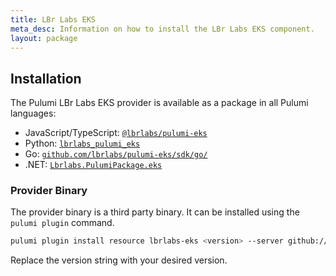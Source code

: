 ```yaml
---
title: LBr Labs EKS
meta_desc: Information on how to install the LBr Labs EKS component.
layout: package
---
```


## Installation

The Pulumi LBr Labs EKS provider is available as a package in all Pulumi languages:

* JavaScript/TypeScript: [`@lbrlabs/pulumi-eks`](https://www.npmjs.com/package/@lbrlabs/pulumi-eks)
* Python: [`lbrlabs_pulumi_eks`](https://pypi.org/project/lbrlabs-pulumi-eks/)
* Go: [`github.com/lbrlabs/pulumi-eks/sdk/go/`](https://pkg.go.dev/github.com/lbrlabs/pulumi-eks/sdk)
* .NET: [`Lbrlabs.PulumiPackage.eks`](https://www.nuget.org/packages/Lbrlabs.PulumiPackage.Eks)

### Provider Binary

The provider binary is a third party binary. It can be installed using the `pulumi plugin` command.

```bash
pulumi plugin install resource lbrlabs-eks <version> --server github://api.github.com/lbrlabs
```

Replace the version string with your desired version.

